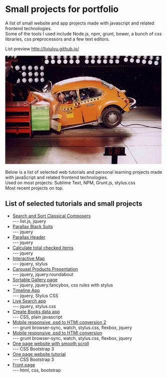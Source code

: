# Small projects for portfolio  

A list of small website and app projects made with javascript and related frontend technologies.  
Some of the tools I used include Node.js, npm, grunt, bower, a bunch of css libraries, css preprocessors and a few text editors.  

List preview
http://liviulvu.github.io/   


![](https://raw.githubusercontent.com/LiviuLvu/LiviuLvu.github.io/master/images/frontcrash.jpg)  

Below is a list of selected web tutorials and personal learning projects made with javaScript and related frontend technologies.  
Used on most projects: Sublime Text, NPM, Grunt.js, stylus.css  
Most recent projects on top.  

## List of selected tutorials and small projects  
* [Search and Sort Classical Composers](http://lvudesign.com/composers-list/)  
    --- list.js, jquery   
* [Parallax Black Suits](http://lvudesign.com/parallax-dark-suits/)  
    --- jquery  
* [Parallax Header](http://lvudesign.com/parallax-cello-header/)  
    --- jquery  
* [Calculate total checked items](http://lvudesign.com/calculator-options-cost/)  
    --- jquery  
* [Interactive Map](http://lvudesign.com/interactive_map/)  
    --- jquery, stylus  
* [Carousel Products Presentation](http://lvudesign.com/learning-carousel/)  
    --- jquery, jquery.roundabout  
* [Sortable Gallery page](http://lvudesign.com/learning-sortable-gallery/)  
    --- jquery, jquery.fancybox, css rules with stylus  
* [Timeline App](http://lvudesign.com/learning-timeline-jquery/)  
    --- jquery, Stylus CSS  
* [Live Search app](http://lvudesign.com/learning-live-search/)  
    --- jquery, stylus.css  
* [Create Books data app](http://lvudesign.com/learning-minimal-js-app/)  
    --- CSS, plain javascript  
* [Mobile responsive .psd to HTMl conversion 2](http://lvudesign.com/test-agency/)  
    --- grunt browser-sync, watch, stylus.css, flexbox, jquery  
* [Mobile responsive .psd to HTMl conversion](http://lvudesign.com/test-responsive/)  
    --- grunt browser-sync, watch, stylus.css, flexbox, jquery  
* [One page website with smooth scroll](https://liviuLvu.github.io/Bootstrap3_onePage_tut2)  
    --- CSS Bootstrap 3  
* [One page website tutorial](https://liviuLvu.github.io/Bootstrap3_onePage_tut1)  
    --- CSS Bootstrap 3  
* [Front page](https://liviuLvu.github.io/codeacademy/airbnb_website)  
    --- html, css, bootstrap  




